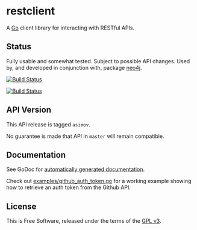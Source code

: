 # restclient

A [Go](http://golang.org) client library for interacting with RESTful APIs.


## Status

Fully usable and somewhat tested.  Subject to possible API changes.  Used by,
and developed in conjunction with, package
[neo4j](https://github.com/jmcvetta/neo4j).

[![Build Status](https://travis-ci.org/jmcvetta/restclient.png)](https://travis-ci.org/jmcvetta/restclient)

[![Build Status](https://drone.io/github.com/jmcvetta/restclient/status.png)](https://drone.io/github.com/jmcvetta/restclient/latest)


## API Version

This API release is tagged `asimov`.

No guarantee is made that API in `master` will remain compatible.


## Documentation

See GoDoc for [automatically generated
documentation](http://godoc.org/github.com/jmcvetta/restclient).

Check out
[examples/github_auth_token.go](https://github.com/jmcvetta/restclient/blob/master/examples/github_auth_token.go)
for a working example showing how to retrieve an auth token from the Github API.


## License

This is Free Software, released under the terms of the [GPL
v3](http://www.gnu.org/copyleft/gpl.html).

